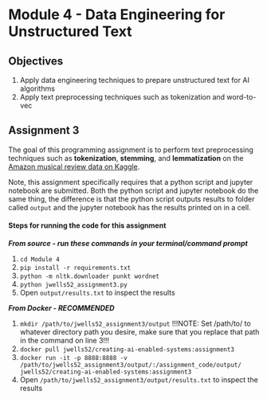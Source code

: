 # Module 4 - Data Engineering for Unstructured Text

## Objectives
1. Apply data engineering techniques to prepare unstructured text for AI algorithms
2. Apply text preprocessing techniques such as tokenization and word-to-vec


## Assignment 3
The goal of this programming assignment is to perform text preprocessing techniques such as **tokenization**, **stemming**, and **lemmatization** on the [Amazon musical review data on Kaggle](https://www.kaggle.com/datasets/eswarchandt/amazon-music-reviews). 

Note, this assignment specifically requires that a python script and jupyter notebook are submitted. Both the python script and jupyter notebook do the same thing, the difference is that the python script outputs results to folder called `output` and the jupyter notebook has the results printed on in a cell.

#### Steps for running the code for this assignment
***From source - run these commands in your terminal/command prompt***
1. `cd Module 4`
2. `pip install -r requirements.txt`
3. `python -m nltk.downloader punkt wordnet`
4. `python jwells52_assignment3.py`
5. Open `output/results.txt` to inspect the results

***From Docker - RECOMMENDED***
1. `mkdir /path/to/jwells52_assignment3/output` !!!NOTE: Set /path/to/ to whatever directory path you desire, make sure that you replace that path in the command on line 3!!!
2. `docker pull jwells52/creating-ai-enabled-systems:assignment3`
3. `docker run -it -p 8888:8888 -v /path/to/jwells52_assignment3/output/:/assignment_code/output/ jwells52/creating-ai-enabled-systems:assignment3`
4. Open `/path/to/jwells52_assignment3/output/results.txt` to inspect the results